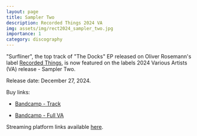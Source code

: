 ```yaml
---
layout: page
title: Sampler Two
description: Recorded Things 2024 VA
img: assets/img/rect2024_sampler_two.jpg
importance: 1
category: discography
---
```


"Surfliner", the top track of "The Docks" EP released on Oliver Rosemann's label [Recorded Things](https://recordedthings.bandcamp.com/music), is now featured on the labels 2024 Various Artists (VA) release - Sampler Two.

Release date: December 27, 2024.

Buy links:

- [Bandcamp - Track](https://recordedthings.bandcamp.com/track/surfliner-2)

- [Bandcamp - Full VA](https://recordedthings.bandcamp.com/album/sampler-two)

Streaming platform links available [here](https://linktr.ee/andyruddh).
